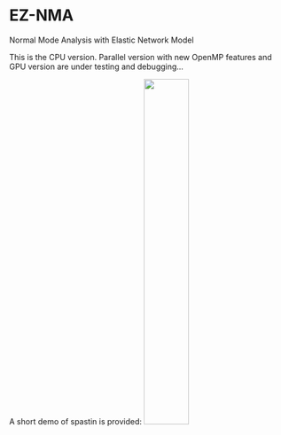 # EZ-NMA
Normal Mode Analysis with Elastic Network Model

This is the CPU version. Parallel version with new OpenMP features and GPU version are under testing and debugging...

A short demo of spastin is provided:
<img src="https://github.com/wangqi1990uc/ez-nma/blob/master/nma-demo.gif" width="40%" height="40%" />

